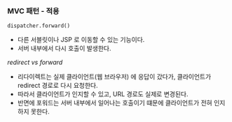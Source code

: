 ### MVC 패턴 - 적용

`dispatcher.forward()`  
- 다른 서블릿이나 JSP 로 이동할 수 있는 기능이다.
- 서버 내부에서 다시 호출이 발생한다.

*redirect vs forward*

- 리다이렉트는 실제 클라이언트(웹 브라우저) 에 응답이 갔다가, 클라이언트가 redirect 경로로 다시 요청한다.
- 따라서 클라이언트가 인지할 수 있고, URL 경로도 실제로 변경된다.
- 반면에 포워드는 서버 내부에서 일어나는 호출이기 떄문에 클라이언트가 전혀 인지하지 못한다.